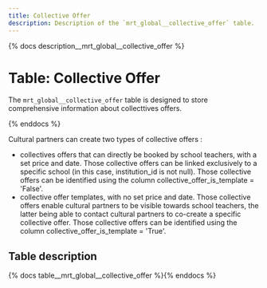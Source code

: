 ```yaml
---
title: Collective Offer
description: Description of the `mrt_global__collective_offer` table.
---
```


{% docs description__mrt_global__collective_offer %}

# Table: Collective Offer

The `mrt_global__collective_offer` table is designed to store comprehensive information about collecttives offers.

{% enddocs %}

Cultural partners can create two types of collective offers :
- collectives offers that can directly be booked by school teachers, with a set price and date. Those collective offers can be linked exclusively to a specific school (in this case, institution_id is not null). Those collective offers can be identified using the column collective_offer_is_template = 'False'.
- collective offer templates, with no set price and date. Those collective offers enable cultural partners to be visible towards school teachers, the latter being able to contact cultural partners to co-create a specific collective offer. Those collective offers can be identified using the column collective_offer_is_template = 'True'.

## Table description

{% docs table__mrt_global__collective_offer  %}{% enddocs %}
